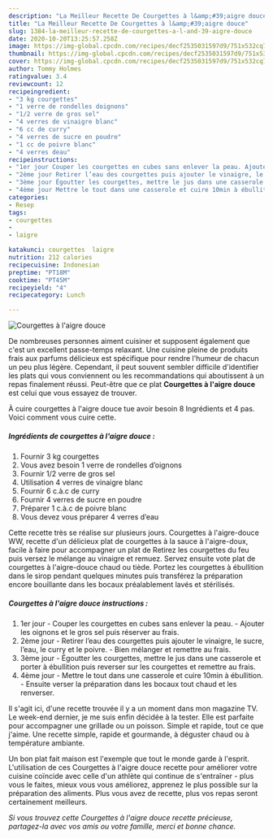 ```yaml
---
description: "La Meilleur Recette De Courgettes à l&amp;#39;aigre douce"
title: "La Meilleur Recette De Courgettes à l&amp;#39;aigre douce"
slug: 1384-la-meilleur-recette-de-courgettes-a-l-and-39-aigre-douce
date: 2020-10-20T13:25:57.258Z
image: https://img-global.cpcdn.com/recipes/decf2535031597d9/751x532cq70/courgettes-a-laigre-douce-photo-principale-de-la-recette.jpg
thumbnail: https://img-global.cpcdn.com/recipes/decf2535031597d9/751x532cq70/courgettes-a-laigre-douce-photo-principale-de-la-recette.jpg
cover: https://img-global.cpcdn.com/recipes/decf2535031597d9/751x532cq70/courgettes-a-laigre-douce-photo-principale-de-la-recette.jpg
author: Tommy Holmes
ratingvalue: 3.4
reviewcount: 12
recipeingredient:
- "3 kg courgettes"
- "1 verre de rondelles doignons"
- "1/2 verre de gros sel"
- "4 verres de vinaigre blanc"
- "6 cc de curry"
- "4 verres de sucre en poudre"
- "1 cc de poivre blanc"
- "4 verres deau"
recipeinstructions:
- "1er jour Couper les courgettes en cubes sans enlever la peau. Ajouter les oignons et le gros sel puis réserver au frais."
- "2ème jour Retirer l’eau des courgettes puis ajouter le vinaigre, le sucre, l’eau, le curry et le poivre. Bien mélanger et remettre au frais."
- "3ème jour Égoutter les courgettes, mettre le jus dans une casserole et porter à ébullition puis reverser sur les courgettes et remettre au frais."
- "4ème jour Mettre le tout dans une casserole et cuire 10min à ébullition. Ensuite verser la préparation dans les bocaux tout chaud et les renverser."
categories:
- Resep
tags:
- courgettes
- 
- laigre

katakunci: courgettes  laigre 
nutrition: 212 calories
recipecuisine: Indonesian
preptime: "PT18M"
cooktime: "PT45M"
recipeyield: "4"
recipecategory: Lunch

---
```



![Courgettes à l&#39;aigre douce](https://img-global.cpcdn.com/recipes/decf2535031597d9/751x532cq70/courgettes-a-laigre-douce-photo-principale-de-la-recette.jpg)

De nombreuses personnes aiment cuisiner et supposent également que c'est un excellent passe-temps relaxant. Une cuisine pleine de produits frais aux parfums délicieux est spécifique pour rendre l'humeur de chacun un peu plus légère. Cependant, il peut souvent sembler difficile d'identifier les plats qui vous conviennent ou les recommandations qui aboutissent à un repas finalement réussi. Peut-être que ce plat <strong> Courgettes à l&#39;aigre douce </strong> est celui que vous essayez de trouver.

<!--inarticleads1-->

À cuire courgettes à l&#39;aigre douce tue avoir besoin 8 Ingrédients et 4 pas. Voici comment vous cuire cette.

##### Ingrédients de courgettes à l&#39;aigre douce :

1. Fournir 3 kg courgettes
1. Vous avez besoin 1 verre de rondelles d’oignons
1. Fournir 1/2 verre de gros sel
1. Utilisation 4 verres de vinaigre blanc
1. Fournir 6 c.à.c de curry
1. Fournir 4 verres de sucre en poudre
1. Préparer 1 c.à.c de poivre blanc
1. Vous devez vous préparer 4 verres d’eau


Cette recette très se réalise sur plusieurs jours. Courgettes à l&#39;aigre-douce WW, recette d&#39;un délicieux plat de courgettes à la sauce à l&#39;aigre-doux, facile à faire pour accompagner un plat de Retirez les courgettes du feu puis versez le mélange au vinaigre et remuez. Servez ensuite vote plat de courgettes à l&#39;aigre-douce chaud ou tiède. Portez les courgettes à ébullition dans le sirop pendant quelques minutes puis transférez la préparation encore bouillante dans les bocaux préalablement lavés et stérilisés. 

<!--inarticleads2-->

##### Courgettes à l&#39;aigre douce instructions :

1. 1er jour - Couper les courgettes en cubes sans enlever la peau. - Ajouter les oignons et le gros sel puis réserver au frais.
1. 2ème jour - Retirer l’eau des courgettes puis ajouter le vinaigre, le sucre, l’eau, le curry et le poivre. - Bien mélanger et remettre au frais.
1. 3ème jour - Égoutter les courgettes, mettre le jus dans une casserole et porter à ébullition puis reverser sur les courgettes et remettre au frais.
1. 4ème jour - Mettre le tout dans une casserole et cuire 10min à ébullition. - Ensuite verser la préparation dans les bocaux tout chaud et les renverser.


Il s&#39;agit ici, d&#39;une recette trouvée il y a un moment dans mon magazine TV. Le week-end dernier, je me suis enfin décidée à la tester. Elle est parfaite pour accompagner une grillade ou un poisson. Simple et rapide, tout ce que j&#39;aime. Une recette simple, rapide et gourmande, à déguster chaud ou à température ambiante. 

<!--inarticleads1-->

<p>
Un bon plat fait maison est l'exemple que tout le monde garde à l'esprit. L'utilisation de ces Courgettes à l&#39;aigre douce recette pour améliorer votre cuisine coïncide avec celle d'un athlète qui continue de s'entraîner - plus vous le faites, mieux vous vous améliorez, apprenez le plus possible sur la préparation des aliments. Plus vous avez de recette, plus vos repas seront certainement meilleurs.
</p>

<p>
<i>Si vous trouvez cette Courgettes à l&#39;aigre douce recette précieuse, partagez-la avec vos amis ou votre famille, merci et bonne chance.</i>
</p>
